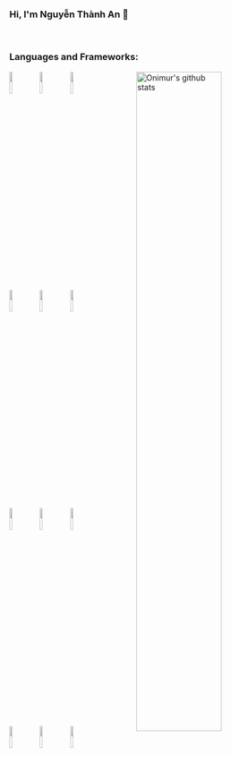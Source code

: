 <!-- ### Hi, I'm Nguyễn Thành An - [tronghieuit.com][website] 👋 -->
### Hi, I'm Nguyễn Thành An 👋

<!-- [![Website](https://img.shields.io/website?label=tronghieuit.com&style=for-the-badge&url=https%3A%2F%2Ftronghieuit.com)](https://tronghieuit.com)
[![Github Follow](https://img.shields.io/github/followers/tronghieu60s?label=Follow%20Me&style=for-the-badge)](https://github.com/tronghieu60s) -->

<!-- ### Connect with me: -->

<!-- [<img align="left" alt="tronghieuit.com" width="22px" src="https://raw.githubusercontent.com/iconic/open-iconic/master/svg/globe.svg" />][website]
[<img align="left" alt="tronghieuit.com" width="22px" src="https://cdn.jsdelivr.net/npm/simple-icons@3.13.0/icons/minutemailer.svg" />][email]
[<img align="left" alt="tronghieuit.com | LinkedIn" width="22px" src="https://cdn.jsdelivr.net/npm/simple-icons@v3/icons/linkedin.svg" />][linkedin]
[<img align="left" alt="tronghieuit.com" width="22px" src="https://cdn.jsdelivr.net/npm/simple-icons@3.13.0/icons/facebook.svg" />][facebook]
[<img align="left" alt="tronghieuit.com | Instagram" width="22px" src="https://cdn.jsdelivr.net/npm/simple-icons@v3/icons/instagram.svg" />][instagram] -->

<br />

### Languages and Frameworks:

<p>
  <a href="https://github.com/tronghieu60s">
    <img width="55%" align="right" alt="Onimur's github stats" src="https://github-readme-stats.vercel.app/api?username=tronghieu60s&show_icons=true&hide_border=true" />
  </a>
  <code><img width="10%" src="https://www.vectorlogo.zone/logos/w3_html5/w3_html5-ar21.svg"></code>
  <code><img width="10%" src="https://www.vectorlogo.zone/logos/netlifyapp_watercss/netlifyapp_watercss-ar21.svg"></code>
  <code><img width="10%" src="https://www.vectorlogo.zone/logos/javascript/javascript-ar21.svg"></code>
  <br />
  <code><img width="10%" src="https://www.vectorlogo.zone/logos/nodejs/nodejs-ar21.svg"></code>
  <code><img width="10%" src="https://www.vectorlogo.zone/logos/mongodb/mongodb-ar21.svg"></code>
  <code><img width="10%" src="https://www.vectorlogo.zone/logos/firebase/firebase-ar21.svg"></code>
  <br />
  <code><img width="10%" src="https://www.vectorlogo.zone/logos/reactjs/reactjs-ar21.svg"></code>
  <code><img width="10%" src="https://www.vectorlogo.zone/logos/electronjs/electronjs-ar21.svg"></code>
  <code><img width="10%" src="https://www.vectorlogo.zone/logos/socketio/socketio-ar21.svg"></code> 
  <br />
  <code><img width="10%" src="https://www.vectorlogo.zone/logos/git-scm/git-scm-ar21.svg"></code>
  <code><img width="10%" src="https://www.vectorlogo.zone/logos/npmjs/npmjs-ar21.svg"></code>
  <code><img width="10%" src="https://www.vectorlogo.zone/logos/yarnpkg/yarnpkg-ar21.svg"></code>
</p>

<!-- [website]: https://tronghieuit.com
[facebook]: https://fb.me/tronghieu60s
[email]: mailto:tronghieu60s@gmail.com
[instagram]: https://www.instagram.com/tronghieu60s/
[linkedin]: https://www.linkedin.com/in/tronghieu60s/ -->
